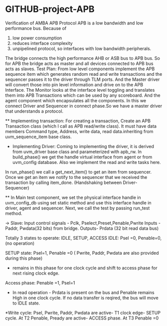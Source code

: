 # GITHUB-project-APB
Verification of AMBA APB Protocol
APB is a low bandwidth and low performance bus.
Because of 
1. low power consumption
2. reduces interface complexity
3. unpipelined protocol, so interfaces with low bandwidth peripherals.

The bridge connects the high performance AHB or ASB bus to APB bus. So for APB the bridge acts as master and all devices connected to APB bus acts as slaves.
Test Plan:
From low level components implement the APB sequence item which generates random read and write transactions and the sequencer passes it to the driver through TLM ports. And the Master driver will convert those into pin level information and drive on to the APB Interface. The Monitor looks at the interface level toggling and translates them into APB Transactions which can be used by any scoreboard. And the agent component which encapsulates all the components. In this we connect Driver and Sequencer in connect phase.So we have a master driver that understands a protocol.

** Implementing transaction: 
For creating a transaction, Create an APB Transaction class (which I call as APB read/write class). It must have data members Command type, Address, write data, read data.inheriting from uvm_sequence_item base class. 

* Implementing Driver:
Coming to implementing the driver, it is derived from uvm_driver base class and parameterized with apb_rw. 
       In build_phase() we get the handle virtual interface from agent or from uvm_config database. Also we implement the read and write tasks here.

In run_phase() we call a get_next_item() to get an item from sequencer. Once we get an item we notify to the sequencer that we received the transaction by calling item_done. (Handshaking between Driver- Sequencer)
 
** In Main test component, we set the physical interface handle in uvm_config_db using set static method and use this interface handle in driver, agent and sequencer.
       Next, we call the test by passing run_test method. 

-> Slave:
Input control signals - Pclk, Pselect,Preset,Penable,Pwrite
Inputs - Paddr, Pwdata(32 bits) from bridge.
Outputs- Prdata (32 bit read data bus)

Totally 3 states to operate: IDLE, SETUP, ACCESS
IDLE: Psel =0, Penable=0,(no operation)

SETUP state: Psel=1, Penable =0 ( Pwrite, Paddr, Pwdata are also provided during this phase) 
   - remains in this phase for one clock cycle and shift to access phase for next rising clock edge.

Access phase: Penable =1, Psel=1
 * In read operation - Prdata is present on the bus and Penable remains High in one clock cycle. If no data transfer is reqired, the bus will move to IDLE state.

*Write cycle: Psel, Pwrite, Paddr, Pwdata are active- T1 clock edge- SETUP cycle. At T2 Penable, Pready are active- ACCESS phase. At T3 Penable =0
